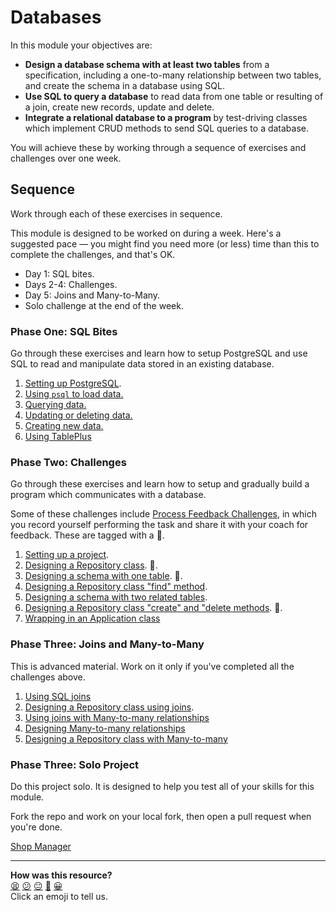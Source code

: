 # Databases

In this module your objectives are:
  * **Design a database schema with at least two tables** from a specification, including a one-to-many relationship between two tables, and create the schema in a database using SQL.
  * **Use SQL to query a database** to read data from one table or resulting of a join, create new records, update and delete.
  * **Integrate a relational database to a program** by test-driving classes which implement CRUD methods to send SQL queries to a database.

You will achieve these by working through a sequence of exercises and challenges over one week.

## Sequence

Work through each of these exercises in sequence.

This module is designed to be worked on during a week. Here's a suggested pace — you might find you need more (or less) time than this to complete the challenges, and that's OK.
 * Day 1: SQL bites.
 * Days 2-4: Challenges.
 * Day 5: Joins and Many-to-Many.
 * Solo challenge at the end of the week.

### Phase One: SQL Bites

Go through these exercises and learn how to setup PostgreSQL and use SQL to read and manipulate data stored in an existing database.

<!-- OMITTED -->

1. [Setting up PostgreSQL](./sql_bites/01_setting_up_database.md).
2. [Using `psql` to load data.](./sql_bites/02_using_psql.md)
3. [Querying data.](./sql_bites/03_querying_data.md)
4. [Updating or deleting data.](./sql_bites/04_updating_and_deleting_date.md)
5. [Creating new data.](./sql_bites/05_creating_new_data.md)
6. [Using TablePlus](./sql_bites/06_using_table_plus.md)

### Phase Two: Challenges

<!-- OMITTED -->

Go through these exercises and learn how to setup and gradually build a program which communicates with a database.

Some of these challenges include [Process Feedback Challenges](https://github.com/makersacademy/golden-square/blob/main/pills/process_feedback_challenges.md), in which you record yourself performing the task and share it with your coach for feedback. These are tagged with a 📡.

1. [Setting up a project](./challenges/01_setting_up_project.md).
2. [Designing a Repository class](./challenges/02_test_driving_model_repository_classes.md). 📡.
3. [Designing a schema with one table](./challenges/03_designing_schema_one_table.md). 📡.
4. [Designing a Repository class "find" method](./challenges/04_test_driving_find_method.md).
5. [Designing a schema with two related tables](./challenges/05_designing_schema_two_tables.md). 
6. [Designing a Repository class "create" and "delete methods](./challenges/06_test_driving_write_operations.md). 📡.
7. [Wrapping in an Application class](./challenges/07_wrapping_in_application_class.md)

<!-- OMITTED -->

### Phase Three: Joins and Many-to-Many

This is advanced material. Work on it only if you've completed all the challenges above.

1. [Using SQL joins](./joins/01_using_joins.md)
2. [Designing a Repository class using joins](./joins/02_test_driving_repository_class_with_join.md).
3. [Using joins with Many-to-many relationships](./joins/03_using_joins_with_many_to_many.md)
4. [Designing Many-to-many relationships](./joins/04_designing_many_to_many_relationships.md)
5. [Designing a Repository class with Many-to-many](./joins/05_repository_classes_many_to_many.md)

### Phase Three: Solo Project

Do this project solo. It is designed to help you test all of your skills for this module.

Fork the repo and work on your local fork, then open a pull request when you're done.

[Shop Manager](https://github.com/makersacademy/shop-manager-challenge)





<!-- BEGIN GENERATED SECTION DO NOT EDIT -->

---

**How was this resource?**  
[😫](https://airtable.com/shrUJ3t7KLMqVRFKR?prefill_Repository=makersacademy/databases&prefill_File=README.md&prefill_Sentiment=😫) [😕](https://airtable.com/shrUJ3t7KLMqVRFKR?prefill_Repository=makersacademy/databases&prefill_File=README.md&prefill_Sentiment=😕) [😐](https://airtable.com/shrUJ3t7KLMqVRFKR?prefill_Repository=makersacademy/databases&prefill_File=README.md&prefill_Sentiment=😐) [🙂](https://airtable.com/shrUJ3t7KLMqVRFKR?prefill_Repository=makersacademy/databases&prefill_File=README.md&prefill_Sentiment=🙂) [😀](https://airtable.com/shrUJ3t7KLMqVRFKR?prefill_Repository=makersacademy/databases&prefill_File=README.md&prefill_Sentiment=😀)  
Click an emoji to tell us.

<!-- END GENERATED SECTION DO NOT EDIT -->
